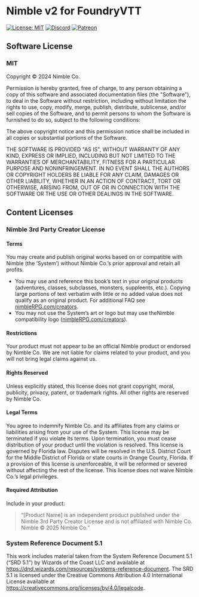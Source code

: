 # Nimble v2 for FoundryVTT

[![License: MIT](https://img.shields.io/badge/Software_License-MIT-blue.svg)](https://mit-license.org/)
[![Discord](https://img.shields.io/discord/957965481455788032?label=Discord%20Server&logo=discord&logoColor=white)](https://discord.gg/APTKATGeJW)
[![Patreon](https://img.shields.io/badge/Patreon-F96854?logo=patreon&logoColor=white)](https://www.patreon.com/ForgemasterModules)

## Software License

### MIT
Copyright &#169; 2024 Nimble Co.

Permission is hereby granted, free of charge, to any person obtaining a copy of this software and associated documentation files (the "Software"), to deal in the Software without restriction, including without limitation the rights to use, copy, modify, merge, publish, distribute, sublicense, and/or sell copies of the Software, and to permit persons to whom the Software is furnished to do so, subject to the following conditions:

The above copyright notice and this permission notice shall be included in all copies or substantial portions of the Software.

THE SOFTWARE IS PROVIDED "AS IS", WITHOUT WARRANTY OF ANY KIND, EXPRESS OR IMPLIED, INCLUDING BUT NOT LIMITED TO THE WARRANTIES OF MERCHANTABILITY, FITNESS FOR A PARTICULAR PURPOSE AND NONINFRINGEMENT. IN NO EVENT SHALL THE AUTHORS OR COPYRIGHT HOLDERS BE LIABLE FOR ANY CLAIM, DAMAGES OR OTHER LIABILITY, WHETHER IN AN ACTION OF CONTRACT, TORT OR OTHERWISE, ARISING FROM, OUT OF OR IN CONNECTION WITH THE SOFTWARE OR THE USE OR OTHER DEALINGS IN THE SOFTWARE.

## Content Licenses

### Nimble 3rd Party Creator License
#### Terms
You may create and publish original works based on or compatible with Nimble (the ‘System’) without Nimble Co.’s prior approval and retain all profits.
- You may use and reference this book’s text in your original products (adventures, classes, subclasses, monsters, suppleents, etc.). Copying large portions of text verbatim with little or no added value does not qualify as an original product. For additional FAQ see [nimbleRPG.com/creators](nimbleRPG.com/creators).
- You may not use the System’s art or logo but may use theNimble compatibility logo ([nimbleRPG.com/creators](nimbleRPG.com/creators)).

#### Restrictions
Your product must not appear to be an official Nimble product or endorsed by Nimble Co. We are not liable for claims related to your product, and you will not bring legal claims against us.

#### Rights Reserved
Unless explicitly stated, this license does not grant copyright, moral, publicity, privacy, patent, or trademark rights. All other rights are reserved by Nimble Co.

#### Legal Terms
You agree to indemnify Nimble Co. and its affiliates from any claims or liabilities arising from your use of the System. This license may be terminated if you violate its terms. Upon termination, you must cease distribution of your product until the violation is resolved. This license is governed by Florida law. Disputes will be resolved in the U.S. District Court for the Middle District of Florida or state courts in Orange County, Florida. If a provision of this license is unenforceable, it will be reformed or severed without affecting the rest of the license. This license does not waive Nimble Co.’s legal privileges.

#### Required Attribution
Include in your product:

> “[Product Name] is an independent product published under the Nimble 3rd Party Creator License and is not affiliated with Nimble Co. Nimble © 2025 Nimble Co.”

### System Reference Document 5.1
This work includes material taken from the System Reference Document 5.1 (“SRD 5.1”) by Wizards of the Coast LLC and available at https://dnd.wizards.com/resources/systems-reference-document. The SRD 5.1 is licensed under the Creative Commons Attribution 4.0 International License available at https://creativecommons.org/licenses/by/4.0/legalcode.
